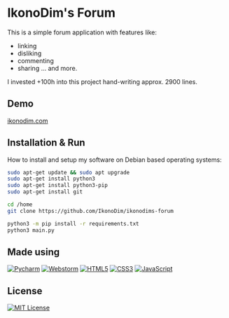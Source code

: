 
# IkonoDim's Forum
This is a simple forum application with features like:
- linking
- disliking
- commenting
- sharing
... and more.

I invested +100h into this project hand-writing approx. 2900 lines.



## Demo

[ikonodim.com](https://ikonodim.com/)


## Installation & Run

How to install and setup my software on Debian based operating systems:

```bash
sudo apt-get update && sudo apt upgrade
sudo apt-get install python3
sudo apt-get install python3-pip
sudo apt-get install git

cd /home
git clone https://github.com/IkonoDim/ikonodims-forum

python3 -m pip install -r requirements.txt
python3 main.py
```
    
## Made using

[![Pycharm](https://img.shields.io/badge/PyCharm%20Professional-000000.svg?&style=for-the-badge&logo=PyCharm&logoColor=white)](https://www.jetbrains.com/pycharm/)
[![Webstorm](https://img.shields.io/badge/WebStorm-000000?style=for-the-badge&logo=WebStorm&logoColor=white)](https://www.jetbrains.com/webstorm/)
[![HTML5](https://img.shields.io/badge/HTML5-E34F26?style=for-the-badge&logo=html5&logoColor=white)](https://html5.org/)
[![CSS3](https://img.shields.io/badge/CSS3-1572B6?style=for-the-badge&logo=css3&logoColor=white)](https://www.w3.org/Style/CSS/Overview.en.html)
[![JavaScript](https://img.shields.io/badge/JavaScript-F7DF1E?style=for-the-badge&logo=javascript&logoColor=black)](https://www.javascript.com/)


## License

[![MIT License](https://img.shields.io/badge/License-MIT-green.svg)](https://choosealicense.com/licenses/mit/)

